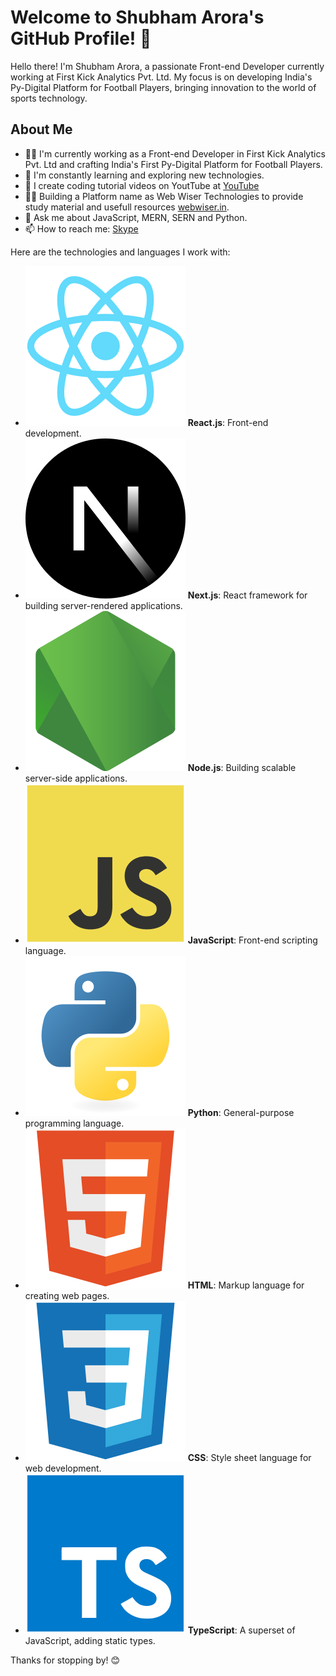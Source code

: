 # Welcome to Shubham Arora's GitHub Profile! 👋
Hello there! I'm Shubham Arora, a passionate Front-end Developer currently working at First Kick Analytics Pvt. Ltd. My focus is on developing India's Py-Digital Platform for Football Players, bringing innovation to the world of sports technology.

## About Me

- 👨‍💻 I'm currently working as a Front-end Developer in First Kick Analytics Pvt. Ltd and crafting India's First Py-Digital Platform for Football Players.
- 🌱 I'm constantly learning and exploring new technologies.
- 🎥 I create coding tutorial videos on YoutTube at [YouTube](https://www.youtube.com/@webwiserin)
- 👨‍💻 Building a Platform name as Web Wiser Technologies to provide study material and usefull resources [webwiser.in](https://www.webwiser.in/).
- 💬 Ask me about JavaScript, MERN, SERN and Python.
- 📫 How to reach me: [Skype](https://join.skype.com/invite/pNJfqrLQfYML)

Here are the technologies and languages I work with:

- ![React](https://raw.githubusercontent.com/devicons/devicon/master/icons/react/react-original.svg) **React.js**: Front-end development.
- ![Next.js](https://raw.githubusercontent.com/devicons/devicon/master/icons/nextjs/nextjs-original.svg) **Next.js**: React framework for building server-rendered applications.
- ![Node.js](https://raw.githubusercontent.com/devicons/devicon/master/icons/nodejs/nodejs-original.svg) **Node.js**: Building scalable server-side applications.
- ![JavaScript](https://raw.githubusercontent.com/devicons/devicon/master/icons/javascript/javascript-original.svg) **JavaScript**: Front-end scripting language.
- ![Python](https://raw.githubusercontent.com/devicons/devicon/master/icons/python/python-original.svg) **Python**: General-purpose programming language.
- ![HTML](https://raw.githubusercontent.com/devicons/devicon/master/icons/html5/html5-original.svg) **HTML**: Markup language for creating web pages.
- ![CSS](https://raw.githubusercontent.com/devicons/devicon/master/icons/css3/css3-original.svg) **CSS**: Style sheet language for web development.
- ![TypeScript](https://raw.githubusercontent.com/devicons/devicon/master/icons/typescript/typescript-original.svg) **TypeScript**: A superset of JavaScript, adding static types.

Thanks for stopping by! 😊
